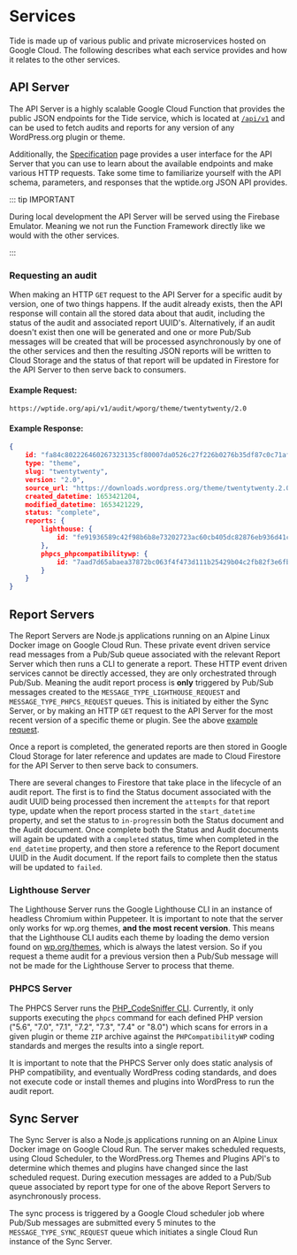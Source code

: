 # Services

Tide is made up of various public and private microservices hosted on Google Cloud. The 
following describes what each service provides and how it relates to the other services.

## API Server

The API Server is a highly scalable Google Cloud Function that provides the public JSON 
endpoints for the Tide service, which is located at [`/api/v1`](/api/v1) and can be used to 
fetch audits and reports for any version of any WordPress.org plugin or theme.

Additionally, the [Specification](../specification/README.md) page provides a user interface 
for the API Server that you can use to learn about the available endpoints and make various 
HTTP requests. Take some time to familiarize yourself with the API schema, parameters, and 
responses that the wptide.org JSON API provides.

::: tip IMPORTANT

During local development the API Server will be served using the Firebase Emulator. Meaning 
we not run the Function Framework directly like we would with the other services.

:::

### Requesting an audit

When making an HTTP `GET` request to the API Server for a specific audit by version, one of 
two things happens. If the audit already exists, then the API response will contain all the 
stored data about that audit, including the status of the audit and associated report UUID's. 
Alternatively, if an audit doesn't exist then one will be generated and one or more Pub/Sub 
messages will be created that will be processed asynchronously by one of the other services 
and then the resulting JSON reports will be written to Cloud Storage and the status of that 
report will be updated in Firestore for the API Server to then serve back to consumers.

#### Example Request:

    https://wptide.org/api/v1/audit/wporg/theme/twentytwenty/2.0

#### Example Response:

```json
{
    id: "fa84c802226460267323135cf80007da0526c27f226b0276b35df87c0c71af60",
    type: "theme",
    slug: "twentytwenty",
    version: "2.0",
    source_url: "https://downloads.wordpress.org/theme/twentytwenty.2.0.zip",
    created_datetime: 1653421204,
    modified_datetime: 1653421229,
    status: "complete",
    reports: {
        lighthouse: {
            id: "fe91936589c42f98b6b8e73202723ac60cb405dc82876eb936d41cecf68549cb"
        },
        phpcs_phpcompatibilitywp: {
            id: "7aad7d65abaea37872bc063f4f473d111b25429b04c2fb82f3e6fbc14bc0dac7"
        }
    }
}
```

## Report Servers

The Report Servers are Node.js applications running on an Alpine Linux Docker image on
Google Cloud Run. These private event driven service read messages from a Pub/Sub queue 
associated with the relevant Report Server which then runs a CLI to generate a report. These
HTTP event driven services cannot be directly accessed, they are only orchestrated through
Pub/Sub. Meaning the audit report process is **only** triggered by Pub/Sub messages created
to the `MESSAGE_TYPE_LIGHTHOUSE_REQUEST` and `MESSAGE_TYPE_PHPCS_REQUEST` queues. This is
initiated by either the Sync Server, or by making an HTTP `GET` request to the API Server 
for the most recent version of a specific theme or plugin. See the above 
[example request](./#example-request).

Once a report is completed, the generated reports are then stored in Google Cloud 
Storage for later reference and updates are made to Cloud Firestore for the API Server to 
then serve back to consumers.

There are several changes to Firestore that take place in the lifecycle of an audit report.
The first is to find the Status document associated with the audit UUID being processed then
increment the `attempts` for that report type, update when the report process started in the
`start_datetime` property, and set the status to `in-progress`in both the Status document and
the Audit document. Once complete both the Status and Audit documents will again be updated
with a `completed` status, time when completed in the `end_datetime` property, and then store
a reference to the Report document UUID in the Audit document. If the report fails to
complete then the status will be updated to `failed`.

### Lighthouse Server

The Lighthouse Server runs the Google Lighthouse CLI in an instance of headless Chromium 
within Puppeteer. It is important to note that the server only works for wp.org themes, 
**and the most recent version**. This means that the Lighthouse CLI audits each theme by 
loading the demo version found on [wp.org/themes][themes], which is always the latest 
version. So if you request a theme audit for a previous version then a Pub/Sub message will
not be made for the Lighthouse Server to process that theme.

### PHPCS Server

The PHPCS Server runs the [PHP_CodeSniffer CLI][phpcs]. Currently, it only supports 
executing the `phpcs` command for each defined PHP version ("5.6", "7.0", "7.1", "7.2", 
"7.3", "7.4" or "8.0") which scans for errors in a given plugin or theme `ZIP` archive 
against the `PHPCompatibilityWP` coding standards and merges the results into a single 
report.

It is important to note that the PHPCS Server only does static analysis of PHP compatibility,
and eventually WordPress coding standards, and does not execute code or install themes and 
plugins into WordPress to run the audit report.

## Sync Server

The Sync Server is also a Node.js applications running on an Alpine Linux Docker image on
Google Cloud Run. The server makes scheduled requests, using Cloud Scheduler, to the 
WordPress.org Themes and Plugins API's to determine which themes and plugins have changed 
since the last scheduled request. During execution messages are added to a Pub/Sub queue 
associated by report type for one of the above Report Servers to asynchronously process.

The sync process is triggered by a Google Cloud scheduler job where Pub/Sub messages are 
submitted every 5 minutes to the `MESSAGE_TYPE_SYNC_REQUEST` queue which initiates a single
Cloud Run instance of the Sync Server.

[themes]: https://wordpress.org/themes
[phpcs]: https://github.com/squizlabs/PHP_CodeSniffer
